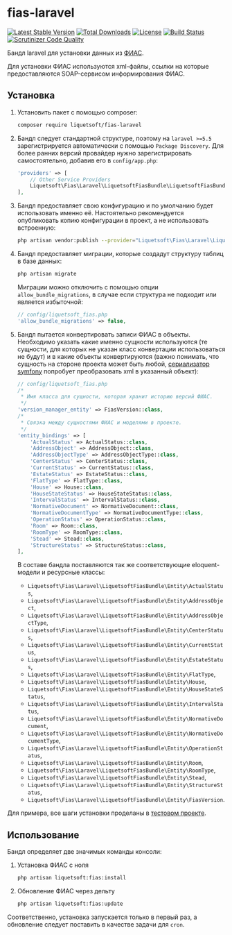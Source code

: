 # fias-laravel

[![Latest Stable Version](https://poser.pugx.org/liquetsoft/fias-laravel/v/stable.png)](https://packagist.org/packages/liquetsoft/fias-laravel)
[![Total Downloads](https://poser.pugx.org/liquetsoft/fias-laravel/downloads.png)](https://packagist.org/packages/liquetsoft/fias-laravel)
[![License](https://poser.pugx.org/liquetsoft/fias-laravel/license.svg)](https://packagist.org/packages/liquetsoft/fias-laravel)
[![Build Status](https://travis-ci.org/liquetsoft/fias-laravel.svg?branch=master)](https://travis-ci.org/liquetsoft/fias-laravel)
[![Scrutinizer Code Quality](https://scrutinizer-ci.com/g/liquetsoft/fias-laravel/badges/quality-score.png?b=master)](https://scrutinizer-ci.com/g/liquetsoft/fias-laravel/?branch=master)

Бандл laravel для установки данных из [ФИАС](https://fias.nalog.ru/).

Для установки ФИАС используются xml-файлы, ссылки на которые предоставляются SOAP-сервисом информирования ФИАС.

Установка
---------
1. Установить пакет с помощью composer:
    
    ```bash
    composer require liquetsoft/fias-laravel
    ```

2. Бандл следует стандартной структуре, поэтому на `laravel >=5.5` зарегистрируется автоматически с помощью `Package Discovery`. Для более ранних версий провайдер нужно зарегистрировать самостоятельно, добавив его в `config/app.php`:

    ```php
    'providers' => [
        // Other Service Providers
        Liquetsoft\Fias\Laravel\LiquetsoftFiasBundle\LiquetsoftFiasBundleServiceProvider::class,
    ],
    ```
   
3. Бандл предоставляет свою конфигурацию и по умолчанию будет использовать именно её. Настоятельно рекомендуется опубликовать копию конфигурации в проект, а не использовать встроенную:

    ```bash
    php artisan vendor:publish --provider="Liquetsoft\Fias\Laravel\LiquetsoftFiasBundle\LiquetsoftFiasBundleServiceProvider"
    ```
   
4. Бандл предоставляет миграции, которые создадут структуру таблиц в базе данных:

    ```bash
    php artisan migrate
    ```
   
   Миграции можно отключить с помощью опции `allow_bundle_migrations`, в случае если структура не подходит или является избыточной:
   
    ```php
    // config/liquetsoft_fias.php
    'allow_bundle_migrations' => false,
    ```
   
5. Бандл пытается конвертировать записи ФИАС в объекты. Необходимо указать какие именно сущности используются (те сущности, для которых не указан класс конвертации использоваться не будут) и в какие объекты конвертируются (важно понимать, что сущность на стороне проекта может быть любой, [сериализатор symfony](https://symfony.com/doc/current/components/serializer.html) попробует преобразовать xml в указанный объект):

    ```php
    // config/liquetsoft_fias.php
    /*
     * Имя класса для сущности, которая хранит историю версий ФИАС.
     */
    'version_manager_entity' => FiasVersion::class,
    /*
     * Связка между сущностями ФИАС и моделями в проекте.
     */
    'entity_bindings' => [
        'ActualStatus' => ActualStatus::class,
        'AddressObject' => AddressObject::class,
        'AddressObjectType' => AddressObjectType::class,
        'CenterStatus' => CenterStatus::class,
        'CurrentStatus' => CurrentStatus::class,
        'EstateStatus' => EstateStatus::class,
        'FlatType' => FlatType::class,
        'House' => House::class,
        'HouseStateStatus' => HouseStateStatus::class,
        'IntervalStatus' => IntervalStatus::class,
        'NormativeDocument' => NormativeDocument::class,
        'NormativeDocumentType' => NormativeDocumentType::class,
        'OperationStatus' => OperationStatus::class,
        'Room' => Room::class,
        'RoomType' => RoomType::class,
        'Stead' => Stead::class,
        'StructureStatus' => StructureStatus::class,
    ],
    ```
    
    В составе бандла поставляются так же соответствующие eloquent-модели и ресурсные классы:
    
    * `Liquetsoft\Fias\Laravel\LiquetsoftFiasBundle\Entity\ActualStatus`,
    * `Liquetsoft\Fias\Laravel\LiquetsoftFiasBundle\Entity\AddressObject`,
    * `Liquetsoft\Fias\Laravel\LiquetsoftFiasBundle\Entity\AddressObjectType`,
    * `Liquetsoft\Fias\Laravel\LiquetsoftFiasBundle\Entity\CenterStatus`,
    * `Liquetsoft\Fias\Laravel\LiquetsoftFiasBundle\Entity\CurrentStatus`,
    * `Liquetsoft\Fias\Laravel\LiquetsoftFiasBundle\Entity\EstateStatus`,
    * `Liquetsoft\Fias\Laravel\LiquetsoftFiasBundle\Entity\FlatType`,
    * `Liquetsoft\Fias\Laravel\LiquetsoftFiasBundle\Entity\House`,
    * `Liquetsoft\Fias\Laravel\LiquetsoftFiasBundle\Entity\HouseStateStatus`,
    * `Liquetsoft\Fias\Laravel\LiquetsoftFiasBundle\Entity\IntervalStatus`,
    * `Liquetsoft\Fias\Laravel\LiquetsoftFiasBundle\Entity\NormativeDocument`,
    * `Liquetsoft\Fias\Laravel\LiquetsoftFiasBundle\Entity\NormativeDocumentType`,
    * `Liquetsoft\Fias\Laravel\LiquetsoftFiasBundle\Entity\OperationStatus`,
    * `Liquetsoft\Fias\Laravel\LiquetsoftFiasBundle\Entity\Room`,
    * `Liquetsoft\Fias\Laravel\LiquetsoftFiasBundle\Entity\RoomType`,
    * `Liquetsoft\Fias\Laravel\LiquetsoftFiasBundle\Entity\Stead`,
    * `Liquetsoft\Fias\Laravel\LiquetsoftFiasBundle\Entity\StructureStatus`,
    * `Liquetsoft\Fias\Laravel\LiquetsoftFiasBundle\Entity\FiasVersion`.

Для примера, все шаги установки проделаны в [тестовом проекте](https://github.com/liquetsoft/fias-laravel-example).


Использование
-------------

Бандл определяет две значимых команды консоли:

1. Установка ФИАС с ноля

    ```bash
    php artisan liquetsoft:fias:install
    ```

2. Обновление ФИАС через дельту

    ```bash
    php artisan liquetsoft:fias:update
    ```

Соответственно, установка запускается только в первый раз, а обновление следует поставить в качестве задачи для `cron`.
